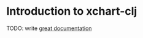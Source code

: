 # Introduction to xchart-clj

TODO: write [great documentation](http://jacobian.org/writing/what-to-write/)
